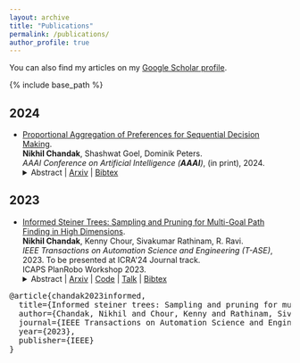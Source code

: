```yaml
---
layout: archive
title: "Publications"
permalink: /publications/
author_profile: true
---
```




<style>

table {
  margin-bottom: 1rem;
  width: 100%;
  font-size: 85%;
  border: 0px solid $border-color;
  border-collapse: collapse;
}

td,
th {
  padding:  1rem .25rem;
  border: 0px solid $border-color;
}

th {
  text-align: left;
}

tbody tr:nth-child(odd) td,
tbody tr:nth-child(odd) th {
  background-color: transparent;
}

.message {
  /* background-color: transparent; */
  background-color: #f8f8f8; /* Light grey background */
  border-left: 4px solid #2c3e50; /* Vertical line to the left */
  padding: 15px; /* Adds space inside the borders */
  margin: 10px 0; /* Adds space outside the borders */
}

paper {
 color: #; 
 font-weight:bold;
}


#bibtex-chandak2023informed {
  display: none; /* Keeps the BibTex hidden by default */
  background-color: #f9f9f9; /* Light background for the BibTex block */
  border: 1px solid #ddd; /* Adds a border around the BibTex block */
  padding: 10px; /* Adds space inside the BibTex block */
  margin-top: 10px; /* Adds space above the BibTex block */
  white-space: pre-wrap; /* Preserves formatting and wraps text */
  font-family: "Courier New", monospace; /* Sets font to monospace for code-like appearance */
}

#bibtex-chandak2023informed pre {
  margin: 30px; /* Removes default margin from pre tag */
}


</style>


You can also find my articles on my
<a href="https://scholar.google.com/citations?user=8_lfEOsAAAAJ&hl=en"> Google Scholar profile</a>.

<!--
{% include base_path %}

{% for post in site.publications reversed %}
  {% include archive-single.html %}
{% endfor %}
-->


{% include base_path %}

## <a name="year2024"></a> 2024  

* [Proportional Aggregation of Preferences for Sequential Decision Making](https://arxiv.org/abs/2306.14858).     
    **Nikhil Chandak**, Shashwat Goel, Dominik Peters.\
    <i>AAAI Conference on Artificial Intelligence (**AAAI**)</i>, (in print), 2024.
    <details>
                <summary>Abstract |  <a href="https://arxiv.org/abs/2306.14858">Arxiv</a> | <a href="javascript:void(0)" onclick="(function(target, id) { if ($('#' + id).css('display') == 'block') { $('#' + id).hide('fast'); $(target).text('bibtex') } else { $('#' + id).show('fast'); $(target).text('bibtex▲') } })(this, 'bibtex-chandak2023proportional');">Bibtex</a> </summary>   
                  <p class="message">
                  We study the problem of fair sequential decision making given voter preferences. In each round, a decision rule must choose a decision from a set of alternatives where each voter reports which of these alternatives they approve. Instead of going with the most popular choice in each round, we aim for proportional representation. We formalize this aim using axioms based on Proportional Justified Representation (PJR), which were proposed in the literature on multi-winner voting and were recently adapted to multi-issue decision making. The axioms require that every group of α% of the voters, if it agrees in every round (i.e., approves a common alternative), then those voters must approve at least α% of the decisions. A stronger version of the axioms requires that every group of α% of the voters that agrees in a β fraction of rounds must approve β⋅α% of the decisions. We show that three attractive voting rules satisfy axioms of this style. One of them (Sequential Phragmén) makes its decisions online, and the other two satisfy strengthened versions of the axioms but make decisions semi-online (Method of Equal Shares) or fully offline (Proportional Approval Voting). The first two are polynomial-time computable, and the latter is based on an NP-hard optimization, but it admits a polynomial-time local search algorithm that satisfies the same axiomatic properties. We present empirical results for these rules based on synthetic data and U.S. political elections. We also run experiments using the moral machine dataset about ethical dilemmas. We train preference models on user responses from different countries and let the models cast votes. We find that aggregating these votes using our rules leads to a more equal utility distribution across demographics than making decisions using a single global preference model.
                  </p>
              </details>           
    <!-- [[arXiv](https://arxiv.org/abs/2306.14858)] -->
    <!-- [<a href="https://arxiv.org/abs/2306.14858">Arxiv</a> | <a href="javascript:void(0)" onclick="(function(target, id) { if ($('#' + id).css('display') == 'block') { $('#' + id).hide('fast'); $(target).text('bibtex') } else { $('#' + id).show('fast'); $(target).text('bibtex▲') } })(this, 'bibtex-chandak2023proportional');">bibtex</a>] --> 
    <!-- [[code](https://github.com/lunjohnzhang/warehouse_env_gen_nca_public)]   -->  
<div id="bibtex-chandak2023proportional" style="display:none">
<pre>@article{chandak2023proportional,
  title={Proportional Aggregation of Preferences for Sequential Decision Making},
  author={Chandak, Nikhil and Goel, Shashwat and Peters, Dominik},
  journal={arXiv preprint arXiv:2306.14858},
  year={2023}
}
</pre></div>

## <a name="year2023"></a> 2023  

* [Informed Steiner Trees: Sampling and Pruning for Multi-Goal Path Finding in High Dimensions](https://ieeexplore.ieee.org/abstract/document/10243500/).          
   **Nikhil Chandak**, Kenny Chour, Sivakumar Rathinam, R. Ravi.            
    <i>IEEE Transactions on Automation Science and Engineering (T-ASE)</i>, 2023. To be presented at ICRA'24 Journal track.  
    ICAPS PlanRobo Workshop 2023.
    <details>
                <summary>Abstract | <a href="https://arxiv.org/abs/2205.04548">Arxiv</a> | <a href="https://github.com/nikhilchandak/InformedSteinerTrees">Code</a> | <a href="https://youtu.be/-IcSHw5EfaU">Talk</a> | <a href="javascript:void(0)" onclick="(function(target, id) { if ($('#' + id).css('display') == 'block') { $('#' + id).hide('fast'); $(target).text('Bibtex') } else { $('#' + id).show('fast'); $(target).text('Bibtex▲') } })(this, 'bibtex-chandak2023informed');">Bibtex</a> </summary>   
                  <p class="message">
                  We interleave sampling based motion planning methods with pruning ideas from minimum spanning tree algorithms to develop a new approach for solving a Multi-Goal Path Finding (MGPF) problem in high dimensional spaces. The approach alternates between sampling points from selected regions in the search space and de-emphasizing regions that may not lead to good solutions for MGPF. Our approach provides an asymptotic, 2-approximation guarantee for MGPF. We also present extensive numerical results to illustrate the advantages of our proposed approach over uniform sampling in terms of the quality of the solutions found and computation speed. 
                  </p>
    </details>   
  <div id="bibtex-chandak2023informed" style="display:none">
<pre>@article{chandak2023informed,
  title={Informed steiner trees: Sampling and pruning for multi-goal path finding in high dimensions},
  author={Chandak, Nikhil and Chour, Kenny and Rathinam, Sivakumar and Ravi, Ramamoorthi},
  journal={IEEE Transactions on Automation Science and Engineering},
  year={2023},
  publisher={IEEE}
}
</pre></div>
<!--
    [[arXiv](https://arxiv.org/abs/2205.04548)]
    [[code]()]
    [[ICAPS 2023 PlanRobo Workshop - Oral Talk](https://youtu.be/-IcSHw5EfaU)]        
    <!-- [[publisher](https://doi.org/10.1007/s10514-023-10148-y)] --> 
